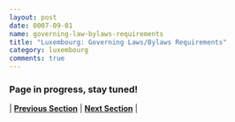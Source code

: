 ```yaml
---
layout: post
date: 0007-09-01
name: governing-law-bylaws-requirements
title: "Luxembourg: Governing Laws/Bylaws Requirements"
category: luxembourg
comments: true
---
```


### Page in progress, stay tuned!



| **[Previous Section]( https://neo-project.github.io/global-blockchain-compliance-hub//luxembourg/luxembourg-tax-and-auditing-requirements.html)** | **[Next Section]( https://neo-project.github.io/global-blockchain-compliance-hub//luxembourg/luxembourg-laws-token-sales.html)** |
